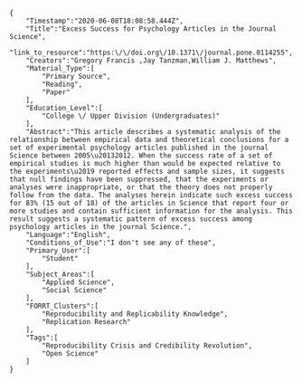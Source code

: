 
    {
        "Timestamp":"2020-06-08T18:08:58.444Z",
        "Title":"Excess Success for Psychology Articles in the Journal Science",
        "link_to_resource":"https:\/\/doi.org\/10.1371\/journal.pone.0114255",
        "Creators":"Gregory Francis ,Jay Tanzman,William J. Matthews",
        "Material_Type":[
            "Primary Source",
            "Reading",
            "Paper"
        ],
        "Education_Level":[
            "College \/ Upper Division (Undergraduates)"
        ],
        "Abstract":"This article describes a systematic analysis of the relationship between empirical data and theoretical conclusions for a set of experimental psychology articles published in the journal Science between 2005\u20132012. When the success rate of a set of empirical studies is much higher than would be expected relative to the experiments\u2019 reported effects and sample sizes, it suggests that null findings have been suppressed, that the experiments or analyses were inappropriate, or that the theory does not properly follow from the data. The analyses herein indicate such excess success for 83% (15 out of 18) of the articles in Science that report four or more studies and contain sufficient information for the analysis. This result suggests a systematic pattern of excess success among psychology articles in the journal Science.",
        "Language":"English",
        "Conditions_of_Use":"I don't see any of these",
        "Primary_User":[
            "Student"
        ],
        "Subject_Areas":[
            "Applied Science",
            "Social Science"
        ],
        "FORRT_Clusters":[
            "Reproducibility and Replicability Knowledge",
            "Replication Research"
        ],
        "Tags":[
            "Reproducibility Crisis and Credibility Revolution",
            "Open Science"
        ]
    }
